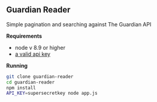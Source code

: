 ## Guardian Reader

Simple pagination and searching against The Guardian API

**Requirements**

* node v 8.9 or higher
* [a valid api key](http://open-platform.theguardian.com/access/)

**Running**

```bash
git clone guardian-reader
cd guardian-reader
npm install
API_KEY=supersecretkey node app.js
```
